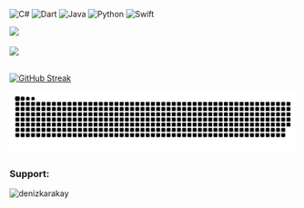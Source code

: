 
![C#](https://img.shields.io/badge/c%23-%23239120.svg?style=for-the-badge&logo=c-sharp&logoColor=white)
![Dart](https://img.shields.io/badge/dart-%230175C2.svg?style=for-the-badge&logo=dart&logoColor=white)
![Java](https://img.shields.io/badge/java-%23ED8B00.svg?style=for-the-badge&logo=java&logoColor=white)
![Python](https://img.shields.io/badge/python-3670A0?style=for-the-badge&logo=python&logoColor=ffdd54)
![Swift](https://img.shields.io/badge/swift-F54A2A?style=for-the-badge&logo=swift&logoColor=white)

![](https://komarev.com/ghpvc/?username=dkarakay&color=orange)

<a href="https://karakay.me">
<img align="center" src="https://github-readme-stats.vercel.app/api?username=dkarakay&count_private=true&show_icons=true&theme=github_dark" />
</a>

<br/> 
<br/> 


[![GitHub Streak](https://github-readme-streak-stats.herokuapp.com/?user=dkarakay&theme=elegant)](https://git.io/streak-stats)
<br/> 


<!--
<div> <img src="https://github.com/dkarakay/dkarakay/blob/output/github-snake.gif" /></div>
-->


![](https://github.com/dkarakay/dkarakay/blob/output/github-snake.svg)
<br/>


<h3 align="left">Support:</h3>
<p><a href="https://www.buymeacoffee.com/denizkarakay"> <img align="left" src="https://cdn.buymeacoffee.com/buttons/v2/default-yellow.png" height="50" width="210" alt="denizkarakay" /></a></p><br><br>
